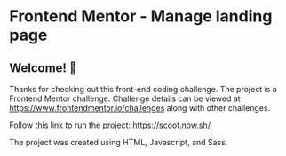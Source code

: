 # Frontend Mentor - Manage landing page

## Welcome! 👋

Thanks for checking out this front-end coding challenge. The project is a Frontend Mentor challenge. Challenge details can be viewed at https://www.frontendmentor.io/challenges along with other challenges.

Follow this link to run the project: https://scoot.now.sh/

The project was created using HTML, Javascript, and Sass.